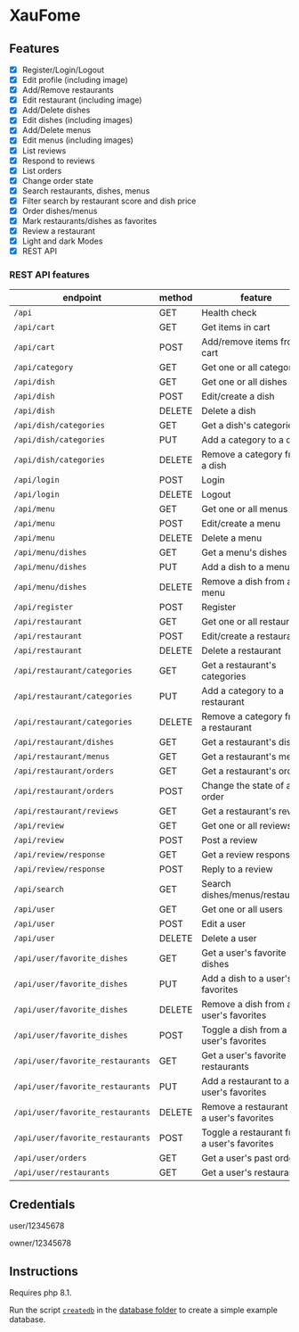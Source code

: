# XauFome

## Features

- [x] Register/Login/Logout
- [x] Edit profile (including image)
- [x] Add/Remove restaurants
- [x] Edit restaurant (including image)
- [x] Add/Delete dishes
- [x] Edit dishes (including images)
- [x] Add/Delete menus
- [x] Edit menus (including images)
- [x] List reviews
- [x] Respond to reviews
- [x] List orders
- [x] Change order state
- [x] Search restaurants, dishes, menus
- [x] Filter search by restaurant score and dish price
- [x] Order dishes/menus
- [x] Mark restaurants/dishes as favorites
- [x] Review a restaurant
- [x] Light and dark Modes
- [x] REST API

### REST API features

| endpoint                         | method | feature                                     |
| -------------------------------- | ------ | ------------------------------------------- |
| `/api`                           | GET    | Health check                                |
| `/api/cart`                      | GET    | Get items in cart                           |
| `/api/cart`                      | POST   | Add/remove items from cart                  |
| `/api/category`                  | GET    | Get one or all categories                   |
| `/api/dish`                      | GET    | Get one or all dishes                       |
| `/api/dish`                      | POST   | Edit/create a dish                          |
| `/api/dish`                      | DELETE | Delete a dish                               |
| `/api/dish/categories`           | GET    | Get a dish's categories                     |
| `/api/dish/categories`           | PUT    | Add a category to a dish                    |
| `/api/dish/categories`           | DELETE | Remove a category from a dish               |
| `/api/login`                     | POST   | Login                                       |
| `/api/login`                     | DELETE | Logout                                      |
| `/api/menu`                      | GET    | Get one or all menus                        |
| `/api/menu`                      | POST   | Edit/create a menu                          |
| `/api/menu`                      | DELETE | Delete a menu                               |
| `/api/menu/dishes`               | GET    | Get a menu's dishes                         |
| `/api/menu/dishes`               | PUT    | Add a dish to a menu                        |
| `/api/menu/dishes`               | DELETE | Remove a dish from a menu                   |
| `/api/register`                  | POST   | Register                                    |
| `/api/restaurant`                | GET    | Get one or all restaurants                  |
| `/api/restaurant`                | POST   | Edit/create a restaurant                    |
| `/api/restaurant`                | DELETE | Delete a restaurant                         |
| `/api/restaurant/categories`     | GET    | Get a restaurant's categories               |
| `/api/restaurant/categories`     | PUT    | Add a category to a restaurant              |
| `/api/restaurant/categories`     | DELETE | Remove a category from a restaurant         |
| `/api/restaurant/dishes`         | GET    | Get a restaurant's dishes                   |
| `/api/restaurant/menus`          | GET    | Get a restaurant's menus                    |
| `/api/restaurant/orders`         | GET    | Get a restaurant's orders                   |
| `/api/restaurant/orders`         | POST   | Change the state of an order                |
| `/api/restaurant/reviews`        | GET    | Get a restaurant's reviews                  |
| `/api/review`                    | GET    | Get one or all reviews                      |
| `/api/review`                    | POST   | Post a review                               |
| `/api/review/response`           | GET    | Get a review response                       |
| `/api/review/response`           | POST   | Reply to a review                           |
| `/api/search`                    | GET    | Search dishes/menus/restaurants             |
| `/api/user`                      | GET    | Get one or all users                        |
| `/api/user`                      | POST   | Edit a user                                 |
| `/api/user`                      | DELETE | Delete a user                               |
| `/api/user/favorite_dishes`      | GET    | Get a user's favorite dishes                |
| `/api/user/favorite_dishes`      | PUT    | Add a dish to a user's favorites            |
| `/api/user/favorite_dishes`      | DELETE | Remove a dish from a user's favorites       |
| `/api/user/favorite_dishes`      | POST   | Toggle a dish from a user's favorites       |
| `/api/user/favorite_restaurants` | GET    | Get a user's favorite restaurants           |
| `/api/user/favorite_restaurants` | PUT    | Add a restaurant to a user's favorites      |
| `/api/user/favorite_restaurants` | DELETE | Remove a restaurant from a user's favorites |
| `/api/user/favorite_restaurants` | POST   | Toggle a restaurant from a user's favorites |
| `/api/user/orders`               | GET    | Get a user's past orders                    |
| `/api/user/restaurants`          | GET    | Get a user's restaurants                    |

## Credentials

user/12345678

owner/12345678

## Instructions

Requires php 8.1.

Run the script [`createdb`](/database/createdb) in the [database folder](/database/) to create a simple example database.
